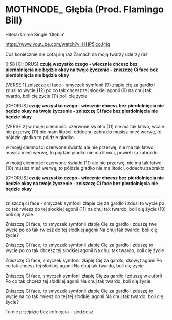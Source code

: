 # MOTHNODE_ Głębia (Prod. Flamingo Bill)
Hitech Crime Single 'Głębia'

https://www.youtube.com/watch?v=HHP5jcoJ4lg

Coś koniecznie nie cofaj się raz
Zamach na moją twarzy uderzy raz


0:58
[CHORUS]
**czuję wszystko czego - wiecznie chcesz
bez pierdolnięcia nie będzie okay
na twoje życzenie - zniszczę Ci face
bez pierdolnięcia nie będzie okay**

[VERSE 1]
zniszczę ci face - smyczek symfonii (9)
złapie cię za gardło i zdusi to wycie (12)
po co tak chcesz tej słodkiej agonii (9) 
na chuj tak twardo, boli cię życie (11)
boli cię życie

[CHORUS]
**czuję wszystko czego - wiecznie chcesz
bez pierdolnięcia nie będzie okay
na twoje życzenie - zniszczę Ci face
bez pierdolnięcia nie będzie okay**

[VERSE 2]
w mojej ciemności czerwone światło (11)
nie ma tak łatwo, wcale nie przerwę (11)
nie mam litości, oddechu zabrakło
musisz mieć werwę, to pójdzie gładko
to pójdzie gładko

w mojej ciemności czerwone światło
ale nie przerwę, nie ma tak łatwo
musisz mieć werwę, to pójdzie gładko
nie ma litości, powietrza zabrakło

w mojej ciemności czerwone światło (11)
ale nie przerwę, nie ma tak łatwo (10)
musisz mieć werwę, to pójdzie gładko
nie ma litości, oddechu zabrakło


[CHORUS]
**czuję wszystko czego - wiecznie chcesz
bez pierdolnięcia nie będzie okay
na twoje życzenie - zniszczę Ci face
bez pierdolnięcia nie będzie okay**

---

zniszczę ci face - smyczek symfonii 
złapie cię za gardło i zdusi to wycie 
po co tak rwiesz do tej słodkiej agonii (11)
na chuj tak twardo, boli cię życie (10)
boli cię życie

Zniszczę Ci face, to smyczek symfonii
złapię Cię za gardło i zduszę twe wycie 
po co tak rwiesz do tej słodkiej agonii 
Na chuj tak twardo, boli cię życie?

Zniszczę Ci face, to smyczek symfonii
złapię Cię za gardło i zduszę to wycie 
po co tak chcesz tej słodkiej agonii 
Na chuj tak twardo, boli cię życie


Zniszczę Ci face, smyczek symfonii
złapię Cię za gardło, skowyt agonii 
Po co tak chcesz tej słodkiej agonii 
Na chuj tak twardo, boli cię życie

Zniszczę Ci face, smyczek symfonii
złapię Cię za gardło i zduszę w euforii
Po co tak chcesz tej słodkiej agonii 
Na chuj tak twardo, boli cię życie

Zniszczę Ci face, to smyczek symfonii
złapię Cię za gardło i zduszę to wycie 
na co tak rwiesz do tej tej słodkiej agonii 
Na chuj tak twardo, boli cię życie?

To nie przejdzie bez cofnięcia - zjedziesz
